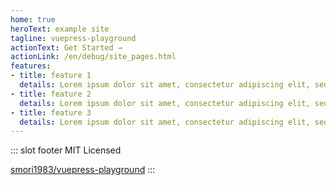 ```yaml
---
home: true
heroText: example site
tagline: vuepress-playground
actionText: Get Started →
actionLink: /en/debug/site_pages.html
features:
- title: feature 1
  details: Lorem ipsum dolor sit amet, consectetur adipiscing elit, sed do eiusmod tempor incididunt ut labore et dolore magna aliqua.
- title: feature 2
  details: Lorem ipsum dolor sit amet, consectetur adipiscing elit, sed do eiusmod tempor incididunt ut labore et dolore magna aliqua.
- title: feature 3
  details: Lorem ipsum dolor sit amet, consectetur adipiscing elit, sed do eiusmod tempor incididunt ut labore et dolore magna aliqua.
---
```


::: slot footer
MIT Licensed

[smori1983/vuepress-playground](https://github.com/smori1983/vuepress-playground)
:::
